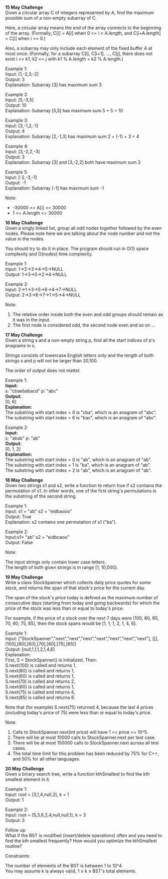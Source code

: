 <strong> 15 May Challenge</strong></br>
Given a circular array C of integers represented by A, find the maximum possible sum of a non-empty subarray of C.

Here, a circular array means the end of the array connects to the beginning of the array.  (Formally, C[i] = A[i] when 0 <= i < A.length, and C[i+A.length] = C[i] when i >= 0.)

Also, a subarray may only include each element of the fixed buffer A at most once.  (Formally, for a subarray C[i], C[i+1], ..., C[j], there does not exist i <= k1, k2 <= j with k1 % A.length = k2 % A.length.)
</br>
 

Example 1:</br>
Input: [1,-2,3,-2]</br>
Output: 3</br>
Explanation: Subarray [3] has maximum sum 3</br>

Example 2:</br>
Input: [5,-3,5]</br>
Output: 10</br>
Explanation: Subarray [5,5] has maximum sum 5 + 5 = 10</br>

Example 3:</br>
Input: [3,-1,2,-1]</br>
Output: 4</br>
Explanation: Subarray [2,-1,3] has maximum sum 2 + (-1) + 3 = 4</br>

Example 4:</br>
Input: [3,-2,2,-3]</br>
Output: 3</br>
Explanation: Subarray [3] and [3,-2,2] both have maximum sum 3</br>

Example 5:</br>
Input: [-2,-3,-1]</br>
Output: -1</br>
Explanation: Subarray [-1] has maximum sum -1</br>
 

Note:</br>
<ul>
<li>-30000 <= A[i] <= 30000</li>
<li>1 <= A.length <= 30000</li>
</ul>

<strong> 16 May Challenge</strong></br>
Given a singly linked list, group all odd nodes together followed by the even nodes. Please note here we are talking about the node number and not the value in the nodes.</br>

You should try to do it in place. The program should run in O(1) space complexity and O(nodes) time complexity.</br>

Example 1:</br>
Input: 1->2->3->4->5->NULL</br>
Output: 1->3->5->2->4->NULL</br>

Example 2:</br>
Input: 2->1->3->5->6->4->7->NULL</br>
Output: 2->3->6->7->1->5->4->NULL</br>

Note:
1. The relative order inside both the even and odd groups should remain as it was in the input.
2. The first node is considered odd, the second node even and so on ...

<strong>17 May Challenge</strong></br>
Given a string s and a non-empty string p, find all the start indices of p's anagrams in s.

Strings consists of lowercase English letters only and the length of both strings s and p will not be larger than 20,100.

The order of output does not matter.</br>

Example 1:</br>
<b>Input:</br></b>
s: "cbaebabacd" p: "abc"</br>
<b>Output:</br></b>
[0, 6]</br>
<b>Explanation:</br></b>
The substring with start index = 0 is "cba", which is an anagram of "abc".</br>
The substring with start index = 6 is "bac", which is an anagram of "abc".</br>

Example 2:</br>
<b>Input:</br></b>
s: "abab" p: "ab"</br>
<b>Output:</br></b>
[0, 1, 2]</br>
<b>Explanation:</br></b>
The substring with start index = 0 is "ab", which is an anagram of "ab".</br>
The substring with start index = 1 is "ba", which is an anagram of "ab".</br>
The substring with start index = 2 is "ab", which is an anagram of "ab".</br>

<strong>18 May Challenge</strong></br>
Given two strings s1 and s2, write a function to return true if s2 contains the permutation of s1. In other words, one of the first string's permutations is the substring of the second string.</br>

 

Example 1:</br>
Input: s1 = "ab" s2 = "eidbaooo"</br>
Output: True</br>
Explanation: s2 contains one permutation of s1 ("ba").</br>

Example 2:</br>
Input:s1= "ab" s2 = "eidboaoo"</br>
Output: False</br>
 

Note:</br>

The input strings only contain lower case letters.</br>
The length of both given strings is in range [1, 10,000].</br>

<strong>19 May Challenge</strong></br>
Write a class StockSpanner which collects daily price quotes for some stock, and returns the span of that stock's price for the current day.</br>

The span of the stock's price today is defined as the maximum number of consecutive days (starting from today and going backwards) for which the price of the stock was less than or equal to today's price.</br>

For example, if the price of a stock over the next 7 days were [100, 80, 60, 70, 60, 75, 85], then the stock spans would be [1, 1, 1, 2, 1, 4, 6].</br>

 

Example 1:</br>
Input: ["StockSpanner","next","next","next","next","next","next","next"], [[],[100],[80],[60],[70],[60],[75],[85]]</br>
Output: [null,1,1,1,2,1,4,6]</br>
Explanation: </br>
First, S = StockSpanner() is initialized.  Then:</br>
S.next(100) is called and returns 1,</br>
S.next(80) is called and returns 1,</br>
S.next(60) is called and returns 1,</br>
S.next(70) is called and returns 2,</br>
S.next(60) is called and returns 1,</br>
S.next(75) is called and returns 4,</br>
S.next(85) is called and returns 6.</br>

Note that (for example) S.next(75) returned 4, because the last 4 prices</br>
(including today's price of 75) were less than or equal to today's price.</br>
 

Note:</br>

1. Calls to StockSpanner.next(int price) will have 1 <= price <= 10^5.</br>
2. There will be at most 10000 calls to StockSpanner.next per test case.</br>
3. There will be at most 150000 calls to StockSpanner.next across all test cases.</br>
3. The total time limit for this problem has been reduced by 75% for C++, and 50% for all other languages.</br>



<strong>20 May Challenge</strong></br>
Given a binary search tree, write a function kthSmallest to find the kth smallest element in it.</br>

 

Example 1:</br>
Input: root = [3,1,4,null,2], k = 1</br>
Output: 1</br>

Example 2:</br>
Input: root = [5,3,6,2,4,null,null,1], k = 3</br>
Output: 3</br>

Follow up:</br>
What if the BST is modified (insert/delete operations) often and you need to find the kth smallest frequently? How would you optimize the kthSmallest routine?</br>

 

Constraints:</br>

The number of elements of the BST is between 1 to 10^4.</br>
You may assume k is always valid, 1 ≤ k ≤ BST's total elements.</br>
